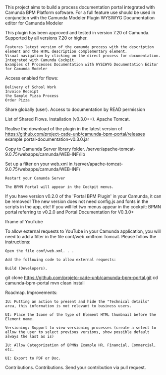 
This project aims to build a process documentation portal integrated with Camunda BPM Platform software. For a full feature use should be used in conjunction with the Camunda Modeler Plugin WYSIWYG Documentation editor for Camunda Modeler

This plugin has been approved and tested in version 7.20 of Camunda. Supported by all versions 7.20 or higher.


    Features latest version of the camunda process with the description element and the HTML description complementary element.
    Visual navigation by clicking on the direct process for documentation.
    Integrated with Camunda Cockpit.
    Examples of Processes Documentation with WYSIWYG Documentation Editor for Camunda Modeler

Access enabled for flows:

    Delivery of School Work
    Invoice Receipt
    the Sample Pizza Process
    Order Pizza
    
Share globally (user).
Access to documentation by READ permission

List of Shared Flows.
Installation (v0.3.0++).
Apache Tomcat.

Realise the download of the plugin in the latest version of https://github.com/project-cade-unb/camunda-bpm-portal/releases example portal-documentation-v0.3.0.jar

Copy to Camunda Server library folder. /server/apache-tomcat-9.0.75/webapps/camunda/WEB-INF/lib

Set up a filter on your web.xml in /server/apache-tomcat-9.0.75/webapps/camunda/WEB-INF/



    Restart your Camunda Server

    The BPMN Portal will appear in the Cockpit menus.

If you have version v0.2.0 of the 'Portal BPM Plugin' in your Camunda, it can be removed! The new version does not need config.js and fonts in the scripts in the app, etc! If you will let two menus appear in the cockpit: BPMN portal referring to v0.2.0 and Portal Documentation for V0.3.0+

Iframe of YouTube

To allow external requests to YouTube in your Camunda application, you will need to add a filter in the file conf/web.xmlfrom Tomcat. Please follow the instructions:

    Open the file conf/web.xml. . .

    Add the following code to allow external requests:

    Build (Developers).

git clone https://github.com/projeto-cade-unb/camunda-bpm-portal.git
cd camunda-bpm-portal
mvn clean install

Roadmap.
Improvements:

    IU: Putting an action to present and hide the "Technical details" area, this information is not relevant to business users.

    UI: Place the Icone of the type of Element HTML thumbnail before the Element name.

    Versioning: Support to view versioning processes (create a select to allow the user to select previous versions, show possible default always the last as is)

    IU: Allow Categorization of BPMNs Example HR, Financial, Commercial, etc.

    UI: Export to PDF or Doc.

Contributions. Contributions.
Send your contribution via pull request.


